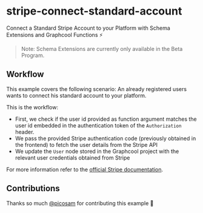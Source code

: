 # stripe-connect-standard-account

Connect a Standard Stripe Account to your Platform with Schema Extensions and Graphcool Functions ⚡️

> Note: Schema Extensions are currently only available in the Beta Program.

## Workflow

This example covers the following scenario: An already registered users wants to connect his standard account to your platform.

This is the workflow:
* First, we check if the user id provided as function argument matches the user id embedded in the authentication token of the `Authorization` header.
* We pass the provided Stripe authentication code (previously obtained in the frontend) to fetch the user details from the Stripe API
* We update the `User` node stored in the Graphcool project with the relevant user credentials obtained from Stripe

For more information refer to the [official Stripe documentation](https://stripe.com/docs/connect/standard-accounts).

## Contributions

Thanks so much [@picosam](https://github.com/picosam) for contributing this example :tada:
